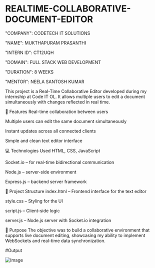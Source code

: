 # REALTIME-COLLABORATIVE-DOCUMENT-EDITOR

"COMPANY": CODETECH IT SOLUTIONS

"NAME": MUKTHAPURAM PRASANTHI

"INTERN ID": CT12UQH

"DOMAIN": FULL STACK WEB DEVELOPMENT

"DURATION": 8 WEEKS

"MENTOR": NEELA SANTOSH KUMAR

This project is a Real-Time Collaborative Editor developed during my internship at Code IT OL. It allows multiple users to edit a document simultaneously with changes reflected in real time.

🌟 Features
Real-time collaboration between users

Multiple users can edit the same document simultaneously

Instant updates across all connected clients

Simple and clean text editor interface

💻 Technologies Used
HTML, CSS, JavaScript

Socket.io – for real-time bidirectional communication

Node.js – server-side environment

Express.js – backend server framework

📁 Project Structure
index.html – Frontend interface for the text editor

style.css – Styling for the UI

script.js – Client-side logic

server.js – Node.js server with Socket.io integration

🎯 Purpose
The objective was to build a collaborative environment that supports live document editing, showcasing my ability to implement WebSockets and real-time data synchronization.

#Output

![Image](https://github.com/user-attachments/assets/2855e9d8-2721-4b61-ba8f-a9b67a269059)
